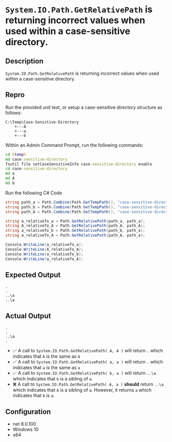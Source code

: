`System.IO.Path.GetRelativePath` is returning incorrect values when used within a case-sensitive directory.
============================================================================================================

## Description

`System.IO.Path.GetRelativePath` is returning incorrect values when used within a case-sensitive directory.

## Repro

Run the provided unit test, or setup a case-sensitive directory structure as follows:

```
C:\Temp\Case-Sensitive-Directory
    +---A
    +---a
    +---b
```

Within an Admin Command Prompt, run the following commands:

```cmd
cd %temp%
md case-sensitive-directory
fsutil file setCaseSensitiveInfo case-sensitive-directory enable
cd case-sensitive-directory
md a
md A
md b
```

Run the following C# Code

```csharp
string path_a = Path.Combine(Path.GetTempPath(), "case-sensitive-directory", "a");
string path_b = Path.Combine(Path.GetTempPath(), "case-sensitive-directory", "b");
string path_A = Path.Combine(Path.GetTempPath(), "case-sensitive-directory", "A");

string a_relativeTo_a = Path.GetRelativePath(path_a, path_a);
string A_relativeTo_A = Path.GetRelativePath(path_A, path_A);
string a_relativeTo_b = Path.GetRelativePath(path_b, path_a);
string a_relativeTo_A = Path.GetRelativePath(path_A, path_a);

Console.WriteLine(a_relativeTo_a);
Console.WriteLine(A_relativeTo_A);
Console.WriteLine(a_relativeTo_b);
Console.WriteLine(a_relativeTo_A);
```

## Expected Output

```
.
.
..\a
..\a
```

## Actual Output

```
.
.
..\a
.
```

- :white_check_mark: A call to `System.IO.Path.GetRelativePath( A, A )` will return `.` which indicates that `A` is the same as `A`
- :white_check_mark: A call to `System.IO.Path.GetRelativePath( a, a )` will return `.` which indicates that `a` is the same as `a`
- :white_check_mark: A call to `System.IO.Path.GetRelativePath( b, a )` will return `..\a` which indicates that `b` is a sibling of `a`.
- :x: A call to `System.IO.Path.GetRelativePath( A, a )` **should** return `..\a` which indicates that `A` is a sibling of `a`. However, it returns `a` which indicates that `A` is `a`.


## Configuration

- net 8.0.100
- Windows 10
- x64



